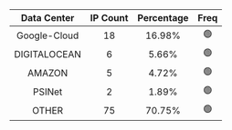 | Data Center | IP Count | Percentage | Freq |
|:------------:|:--------:|:-----------:|:-----:|
| Google-Cloud | 18 | 16.98% | 🟢 |
| DIGITALOCEAN | 6 | 5.66% | 🟢 |
| AMAZON | 5 | 4.72% | 🟢 |
| PSINet | 2 | 1.89% | 🟢 |
| OTHER | 75 | 70.75% | 🟢 |